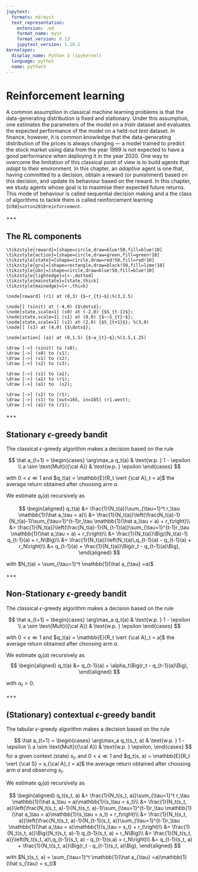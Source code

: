 ```yaml
---
jupytext:
  formats: md:myst
  text_representation:
    extension: .md
    format_name: myst
    format_version: 0.13
    jupytext_version: 1.16.1
kernelspec:
  display_name: Python 3 (ipykernel)
  language: python
  name: python3
---
```


# Reinforcement learning

A common assumption in classical machine learning problems is that
the data-generating distribution is fixed and stationary.
Under this assumption, one estimates the parameters of the model on a *train* dataset and
evaluates the expected performance of the model on a held-out *test* dataset.
In finance, however, it is common knowledge that the data-generating distribution of the prices is always changing —
a model trained to predict the stock market using data from the year 1999 is not expected to have a good performance
when deploying it in the year 2020.
One way to overcome the limitation of this classical point of view is to build agents that *adapt* to their environment.
In this chapter, an *adaptive* agent is one that, having committed to a decision,
obtain a reward (or punishment) based on this decision, and update its behaviour based on the reward.
In this chapter, we study agents whose goal is to maximise their expected future returns.
This mode of behaviour is called sequential decision making and a 
the class of algorithms to tackle them is called  reinforcement learning
{cite}`sutton2018reinforcement`.

+++

## The RL components

```{tikz}
\tikzstyle{reward}=[shape=circle,draw=blue!50,fill=blue!10]
\tikzstyle{action}=[shape=circle,draw=green,fill=green!10]
\tikzstyle{state}=[shape=circle,draw=red!50,fill=red!10]
\tikzstyle{gru}=[shape=rectangle,draw=black!50,fill=lime!10]
\tikzstyle{obs}=[shape=circle,draw=blue!50,fill=blue!10]
\tikzstyle{lightedge}=[<-,dotted]
\tikzstyle{mainstate}=[state,thick]
\tikzstyle{mainedge}=[<-,thick]

\node[reward] (r1) at (0,3) {$~r_{t}~$};%(3,2.5)

\node[] (sinit) at (-4,0) {$\dots$};
\node[state,scale=1] (s0) at (-2,0) {$S_{t-1}$};
\node[state,scale=1] (s1) at (0,0) {$~~S_{t}~$};
\node[state,scale=1] (s2) at (2,0) {$S_{t+1}$}; %(3,0)
\node[] (s3) at (4,0) {$\dots$};

\node[action] (a1) at (0,1.5) {$~a_{t}~$};%(1.5,1.25) 

\draw [->] (sinit) to (s0);
\draw [->] (s0) to (s1);
\draw [->] (s1) to (s2);
\draw [->] (s2) to (s3);

\draw [->] (s1) to (a1);
\draw [->] (a1) to (r1);
\draw [->] (a1) to  (s2);

\draw [->] (s2) to (r1);
\draw [->] (s1) to [out=165, in=165] (r1.west);
\draw [->] (a1) to (r1);
```

+++

## Stationary $\epsilon$-greedy bandit

The classical $\epsilon$-greedy algorithm makes a decision based on the rule

$$
    \hat a_{t+1} =
    \begin{cases}
        \arg\max_a q_t(a) & \text{w.p. } 1 - \epsilon \\
        a \sim \text{Mult}({\cal A}) & \text{w.p. } \epsilon
    \end{cases}
$$


with $0 < \epsilon \ll 1$ and
$q_t(a) = \mathbb{E}[R_t \vert {\cal A}_t = a]$
the average return obtained after
choosing arm $a$.

We estimate $q_t(a)$ recursively as

$$
\begin{aligned}
q_t(a)
&= \frac{1}{N_t(a)}\sum_{\tau=1}^t r_\tau \mathbb{1}(\hat a_\tau = a)\\
&= \frac{1}{N_t(a)}\left(\frac{N_t(a)-1}{N_t(a)-1}\sum_{\tau=1}^{t-1}r_\tau \mathbb{1}(\hat a_\tau = a) + r_t\right)\\
&= \frac{1}{N_t(a)}\left(\frac{N_t(a)-1}{N_{t-1}(a)}\sum_{\tau=1}^{t-1}r_\tau \mathbb{1}(\hat a_\tau = a) + r_t\right)\\
&= \frac{1}{N_t(a)}\Big((N_t(a)-1) q_{t-1}(a) + r_N\Big)\\
&= \frac{1}{N_t(a)}\left(N_t(a)\,q_{t-1}(a) - q_{t-1}(a) + r_N\right)\\
&= q_{t-1}(a) + \frac{1}{N_t(a)}\Big(r_t - q_{t-1}(a)\Big),
\end{aligned}
$$

with $N_t(a) = \sum_{\tau=1}^t \mathbb{1}(\hat a_{\tau} =a)$

+++

## Non-Stationary $\epsilon$-greedy bandit

The classical $\epsilon$-greedy algorithm makes a decision based on the rule

$$
    \hat a_{t+1} =
    \begin{cases}
        \arg\max_a q_t(a) & \text{w.p. } 1 - \epsilon \\
        a \sim \text{Mult}({\cal A}) & \text{w.p. } \epsilon
    \end{cases}
$$


with $0 < \epsilon \ll 1$ and
$q_t(a) = \mathbb{E}[R_t \vert {\cal A}_t = a]$
the average return obtained after
choosing arm $a$.

We estimate $q_t(a)$ recursively as
$$
\begin{aligned}
q_t(a)
&= q_{t-1}(a) + \alpha_t\Big(r_t - q_{t-1}(a)\Big),
\end{aligned}
$$

with $\alpha_t > 0$.

+++

## (Stationary) contextual $\epsilon$-greedy bandit

The tabular $\epsilon$-greedy algorithm makes a decision based on the rule

$$
    \hat a_{t+1} =
    \begin{cases}
        \arg\max_a q_t(s_t, a) & \text{w.p. } 1 - \epsilon \\
        a \sim \text{Mult}({\cal A}) & \text{w.p. } \epsilon,
    \end{cases}
$$
for a given context (state) $s_t$, and
$0 < \epsilon \ll 1$ and
$q_t(s, a) = \mathbb{E}[R_t \vert {\cal S} = s,{\cal A}_t = a]$
the average return obtained after
choosing arm $a$ and observing $s_t$.

We estimate $q_t(a)$ recursively as

$$
\begin{aligned}
q_t(s_t, a)
&= \frac{1}{N_t(s_t, a)}\sum_{\tau=1}^t r_\tau \mathbb{1}(\hat a_\tau = a)\mathbb{1}(s_\tau = s_t)\\
&= \frac{1}{N_t(s_t, a)}\left(\frac{N_t(s_t, a)-1}{N_t(s_t, a)-1}\sum_{\tau=1}^{t-1}r_\tau \mathbb{1}(\hat a_\tau = a)\mathbb{1}(s_\tau = s_t) + r_t\right)\\
&= \frac{1}{N_t(s_t, a)}\left(\frac{N_t(s_t, a)-1}{N_{t-1}(s_t, a)}\sum_{\tau=1}^{t-1}r_\tau \mathbb{1}(\hat a_\tau = a)\mathbb{1}(s_\tau = s_t) + r_t\right)\\
&= \frac{1}{N_t(s_t, a)}\Big((N_t(s_t, a)-1) q_{t-1}(s_t, a) + r_N\Big)\\
&= \frac{1}{N_t(s_t, a)}\left(N_t(s_t, a)\,q_{t-1}(s_t, a) - q_{t-1}(s,a) + r_N\right)\\
&= q_{t-1}(s_t, a) + \frac{1}{N_t(s_t, a)}\Big(r_t - q_{t-1}(s_t, a)\Big),
\end{aligned}
$$

with $N_t(s_t, a) = \sum_{\tau=1}^t \mathbb{1}(\hat a_{\tau} =a)\mathbb{1}(\hat s_{\tau} = s_t)$

```{bibliography}
```
